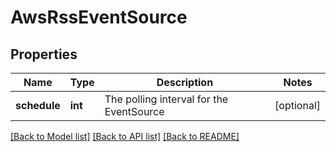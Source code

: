 # AwsRssEventSource

## Properties
Name | Type | Description | Notes
------------ | ------------- | ------------- | -------------
**schedule** | **int** | The polling interval for the EventSource | [optional] 

[[Back to Model list]](../README.md#documentation-for-models) [[Back to API list]](../README.md#documentation-for-api-endpoints) [[Back to README]](../README.md)

